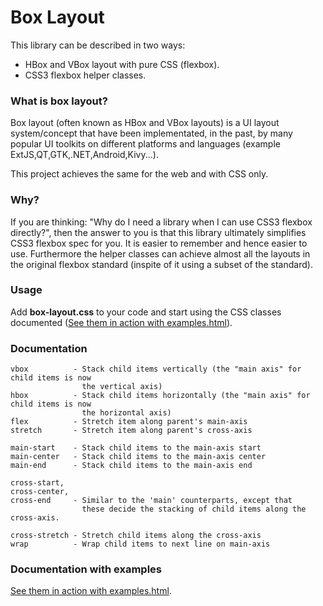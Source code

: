 # Box Layout
This library can be described in two ways:
* HBox and VBox layout with pure CSS (flexbox).
* CSS3 flexbox helper classes.

### What is box layout?
Box layout (often known as HBox and VBox layouts) is a UI layout system/concept that have been implementated, in the past, by many popular UI toolkits on different platforms and languages (example ExtJS,QT,GTK,.NET,Android,Kivy...).

This project achieves the same for the web and with CSS only.

### Why?
If you are thinking: "Why do I need a library when I can use CSS3 flexbox directly?", then the answer to you is that this library ultimately simplifies CSS3 flexbox spec for you. It is easier to remember and hence easier to use. Furthermore the helper classes can achieve almost all the layouts in the original flexbox standard (inspite of it using a subset of the standard).

### Usage

Add **box-layout.css** to your code and start using the CSS classes documented ([See them in action with examples.html](http://munawwar.github.io/box-layout/examples.html])).

### Documentation

```
vbox          - Stack child items vertically (the "main axis" for child items is now
                the vertical axis)
hbox          - Stack child items horizontally (the "main axis" for child items is now
                the horizontal axis)
flex          - Stretch item along parent's main-axis
stretch       - Stretch item along parent's cross-axis

main-start    - Stack child items to the main-axis start
main-center   - Stack child items to the main-axis center
main-end      - Stack child items to the main-axis end

cross-start,
cross-center,
cross-end     - Similar to the 'main' counterparts, except that
                these decide the stacking of child items along the cross-axis.

cross-stretch - Stretch child items along the cross-axis
wrap          - Wrap child items to next line on main-axis
```

### Documentation with examples
[See them in action with examples.html](http://munawwar.github.io/box-layout/examples.html]).
